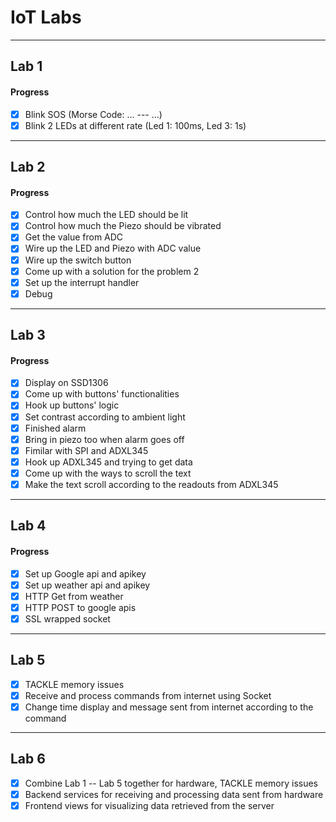 # IoT Labs
***

## Lab 1

#### Progress
- [x] Blink SOS (Morse Code: ... --- ...)
- [x] Blink 2 LEDs at different rate (Led 1: 100ms, Led 3: 1s)
***

## Lab 2

#### Progress
- [x] Control how much the LED should be lit
- [x] Control how much the Piezo should be vibrated
- [x] Get the value from ADC
- [x] Wire up the LED and Piezo with ADC value
- [x] Wire up the switch button
- [x] Come up with a solution for the problem 2
- [x] Set up the interrupt handler
- [x] Debug
***

## Lab 3

#### Progress
- [x] Display on SSD1306
- [x] Come up with buttons' functionalities
- [x] Hook up buttons' logic
- [x] Set contrast according to ambient light
- [x] Finished alarm
- [x] Bring in piezo too when alarm goes off
- [x] Fimilar with SPI and ADXL345
- [x] Hook up ADXL345 and trying to get data
- [x] Come up with the ways to scroll the text
- [x] Make the text scroll according to the readouts from ADXL345
***

## Lab 4

#### Progress
- [x] Set up Google api and apikey
- [x] Set up weather api and apikey
- [x] HTTP Get from weather
- [x] HTTP POST to google apis
- [x] SSL wrapped socket
***

## Lab 5
- [x] TACKLE memory issues
- [x] Receive and process commands from internet using Socket
- [x] Change time display and message sent from internet according to the command
***

## Lab 6
- [x] Combine Lab 1 -- Lab 5 together for hardware, TACKLE memory issues
- [x] Backend services for receiving and processing data sent from hardware
- [x] Frontend views for visualizing data retrieved from the server
